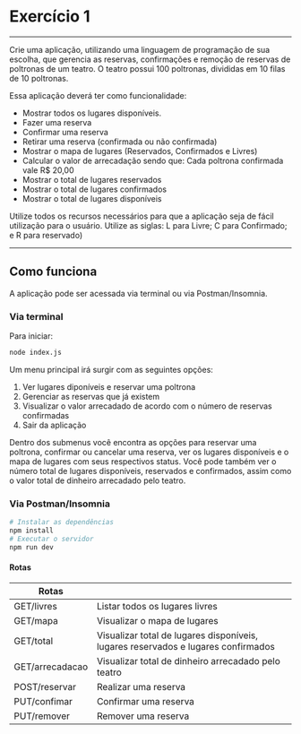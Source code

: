 # Exercício 1
------------
Crie uma aplicação, utilizando uma linguagem de programação de sua escolha, que gerencia as reservas, confirmações e remoção de reservas de poltronas de um teatro. O teatro possui 100 poltronas, divididas em 10 filas de 10 poltronas.

Essa aplicação deverá ter como funcionalidade:
-  Mostrar todos os lugares disponíveis.
-  Fazer uma reserva
-  Confirmar uma reserva
-  Retirar uma reserva (confirmada ou não confirmada)
-  Mostrar o mapa de lugares (Reservados, Confirmados e Livres)
-  Calcular o valor de arrecadação sendo que: Cada poltrona confirmada vale R$ 20,00
-  Mostrar o total de lugares reservados
-  Mostrar o total de lugares confirmados
-  Mostrar o total de lugares disponíveis

Utilize todos os recursos necessários para que a aplicação seja de fácil utilização para o usuário.
Utilize as siglas: L para Livre; C para Confirmado; e R para reservado)

------------

## Como funciona

A aplicação pode ser acessada via terminal ou via Postman/Insomnia. 

### Via terminal
Para iniciar:

```bash
node index.js
```

Um menu principal irá surgir com as seguintes opções:
1. Ver lugares diponíveis e reservar uma poltrona
2. Gerenciar as reservas que já existem
3. Visualizar o valor arrecadado de acordo com o número de reservas confirmadas
4. Sair da aplicação

Dentro dos submenus você encontra as opções para reservar uma poltrona, confirmar ou cancelar uma reserva, ver os lugares disponíveis e o mapa de lugares com seus respectivos status.
Você pode também ver o número total de lugares disponíveis, reservados e confirmados, assim como o valor total de dinheiro arrecadado pelo teatro.

### Via Postman/Insomnia

```bash
# Instalar as dependências
npm install
# Executar o servidor
npm run dev
```

#### Rotas

| Rotas            |                                                                                     |
| ---------------- | ----------------------------------------------------------------------------------- | 
| GET/livres       | Listar todos os lugares livres                                                      |
| GET/mapa         | Visualizar o mapa de lugares                                                        |
| GET/total        | Visualizar total de lugares disponíveis, lugares reservados e lugares confirmados   |
| GET/arrecadacao  | Visualizar total de dinheiro arrecadado pelo teatro                                 |
| POST/reservar    | Realizar uma reserva                                                                |
| PUT/confimar     | Confirmar uma reserva                                                               |
| PUT/remover      | Remover uma reserva                                                                 |

